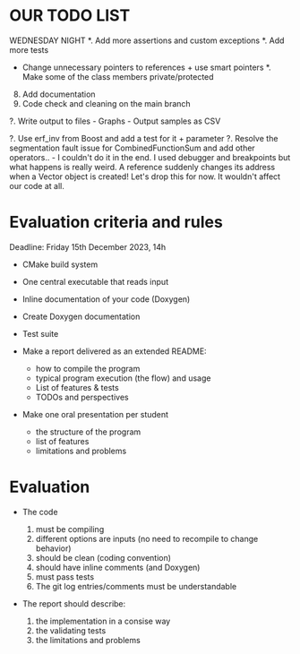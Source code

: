# OUR TODO LIST

WEDNESDAY NIGHT
*. Add more assertions and custom exceptions
*. Add more tests
* Change unnecessary pointers to references + use smart pointers
*. Make some of the class members private/protected
8. Add documentation
9. Code check and cleaning on the main branch

?. Write output to files
    - Graphs
    - Output samples as CSV

?. Use erf_inv from Boost and add a test for it + parameter
?. Resolve the segmentation fault issue for CombinedFunctionSum and add other operators..
    - I couldn't do it in the end. I used debugger and breakpoints but what happens is really weird. A reference suddenly changes its address when a Vector object is created! Let's drop this for now. It wouldn't affect our code at all.


# Evaluation criteria and rules

Deadline: Friday 15th December 2023, 14h

- CMake build system

- One central executable that reads input

- Inline documentation of your code (Doxygen)

- Create Doxygen documentation

- Test suite

- Make a report delivered as an extended README:
    - how to compile the program
    - typical program execution (the flow) and usage
    - List of features & tests
    - TODOs and perspectives

- Make one oral presentation per student
    - the structure of the program
    - list of features
    - limitations and problems


# Evaluation
- The code
    1. must be compiling
    2. different options are inputs (no need to recompile to change behavior)
    3. should be clean (coding convention)
    4. should have inline comments (and Doxygen)
    5. must pass tests
    6. The git log entries/comments must be understandable

- The report should describe:
    1. the implementation in a consise way
    2. the validating tests
    3. the limitations and problems